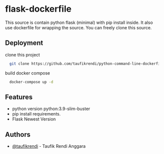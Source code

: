# flask-dockerfile

This source is contain python flask (minimal) with pip install inside.
It also use dockerfile for wrapping the source. 
You can freely clone this source.


## Deployment

clone this project

```bash
  git clone https://github.com/taufikrendi/python-command-line-dockerfile.git
```

build docker compose
```bash
  docker-compose up -d
```


## Features

- python version python:3.9-slim-buster
- pip install requirements.
- Flask Newest Version


## Authors

- [@taufikrendi](https://github.com/taufikrendi) - Taufik Rendi Anggara


